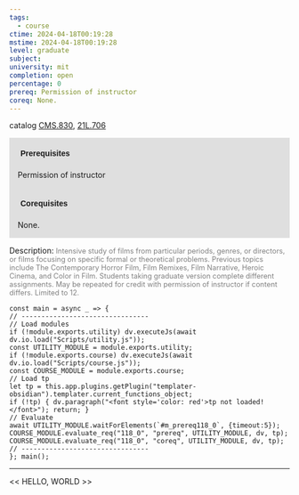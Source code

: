 ```yaml
---
tags:
  - course
ctime: 2024-04-18T00:19:28
mstime: 2024-04-18T00:19:28
level: graduate
subject: 
university: mit
completion: open
percentage: 0
prereq: Permission of instructor
coreq: None.
---
```


catalog [CMS.830](http://student.mit.edu/catalog/mCMSa.html#CMS.830), [21L.706](http://student.mit.edu/catalog/m21La.html#21L.706)

<span style="display: block; padding: 15px; background-color: rgb(100, 100, 100, 0.2);"><font id="m_prereq118_0" style="display: block; font-family: Arial, sans-serif; font-weight: bold; padding: 5px">Prerequisites</font><br><span id="prereq118_0">Permission of instructor</span></span>
<span style="display: block; padding: 15px; background-color: rgb(100, 100, 100, 0.2);"><font id="m_coreq118_0" style="display: block; font-family: Arial, sans-serif; font-weight: bold; padding: 5px">Corequisites</font><br><span id="coreq118_0">None.</span></span>

<font style="">Description:</font>
<font style="color: grey; font-size: 0.8rem;">Intensive study of films from particular periods, genres, or directors, or films focusing on specific formal or theoretical problems. Previous topics include The Contemporary Horror Film, Film Remixes, Film Narrative, Heroic Cinema, and Color in Film. Students taking graduate version complete different assignments. May be repeated for credit with permission of instructor if content differs. Limited to 12.</font>

```dataviewjs
const main = async _ => {
// --------------------------------
// Load modules
if (!module.exports.utility) dv.executeJs(await dv.io.load("Scripts/utility.js"));
const UTILITY_MODULE = module.exports.utility;
if (!module.exports.course) dv.executeJs(await dv.io.load("Scripts/course.js"));
const COURSE_MODULE = module.exports.course;
// Load tp
let tp = this.app.plugins.getPlugin("templater-obsidian").templater.current_functions_object;
if (!tp) { dv.paragraph("<font style='color: red'>tp not loaded!</font>"); return; }
// Evaluate
await UTILITY_MODULE.waitForElements(`#m_prereq118_0`, {timeout:5});
COURSE_MODULE.evaluate_req("118_0", "prereq", UTILITY_MODULE, dv, tp);
COURSE_MODULE.evaluate_req("118_0", "coreq", UTILITY_MODULE, dv, tp);
// --------------------------------
}; main();
```

---

<< HELLO, WORLD >>
